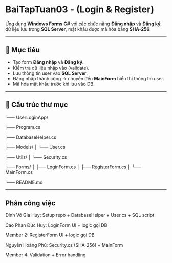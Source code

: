 # BaiTapTuan03 - (Login & Register)

Ứng dụng **Windows Forms C#** với các chức năng **Đăng nhập** và **Đăng ký**, dữ liệu lưu trong **SQL Server**, mật khẩu được mã hóa bằng **SHA-256**.

---

## 🎯 Mục tiêu
- Tạo form **Đăng nhập** và **Đăng ký**.
- Kiểm tra dữ liệu nhập vào (validate).
- Lưu thông tin user vào **SQL Server**.
- Đăng nhập thành công → chuyển đến **MainForm** hiển thị thông tin user.
- Mã hóa mật khẩu trước khi lưu vào DB.

---

## 📂 Cấu trúc thư mục
└── UserLoginApp/

├── Program.cs

├── DatabaseHelper.cs

├── Models/
│ └── User.cs

├── Utils/
│ └── Security.cs

├── Forms/
│ ├── LoginForm.cs
│ ├── RegisterForm.cs
│ └── MainForm.cs

└── README.md

---

## Phân công việc
Đinh Võ Gia Huy: Setup repo + DatabaseHelper + User.cs + SQL script

Cao Phan Đức Huy: LoginForm UI + logic gọi DB

Member 2: RegisterForm UI + logic gọi DB

Nguyễn Hoàng Phú: Security.cs (SHA-256) + MainForm

Member 4: Validation + Error handling
